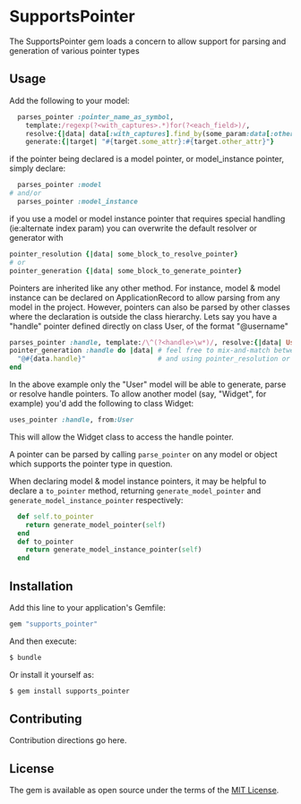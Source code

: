 # SupportsPointer
The SupportsPointer gem loads a concern to allow support for parsing and generation of various pointer types

## Usage
Add the following to your model:
```ruby
  parses_pointer :pointer_name_as_symbol,
    template:/regexp(?<with_captures>.*)for(?<each_field>)/,
    resolve:{|data| data[:with_captures].find_by(some_param:data[:other_capture]),
    generate:{|target| "#{target.some_attr}:#{target.other_attr}"}
```

if the pointer being declared is a model pointer, or model_instance pointer, simply declare:
```ruby
  parses_pointer :model
# and/or
  parses_pointer :model_instance
```
if you use a model or model instance pointer that requires special handling (ie:alternate index param)
you can overwrite the default resolver or generator with
```ruby
pointer_resolution {|data| some_block_to_resolve_pointer}
# or
pointer_generation {|data| some_block_to_generate_pointer}
```

Pointers are inherited like any other method. For instance, model & model instance
can be declared on ApplicationRecord to allow parsing from any model in the project.
However, pointers can also be parsed by
other classes where the declaration is outside the class hierarchy.
Lets say you have a "handle" pointer defined directly on class User,
of the format "@username"

```ruby
parses_pointer :handle, template:/\^(?<handle>\w*)/, resolve:{|data| User.find_by handle:data[:handle]}
pointer_generation :handle do |data| # feel free to mix-and-match between single-statement declarations
  "@#{data.handle}"                  # and using pointer_resolution or pointer_generation methods.
end
```

In the above example only the "User" model will be able to generate, parse or resolve
handle pointers. To allow another model (say, "Widget", for example) you'd add the following
to class Widget:

```ruby
uses_pointer :handle, from:User
```

This will allow the Widget class to access the handle pointer.

A pointer can be parsed by calling ```parse_pointer``` on any model or object
which supports the pointer type in question.

When declaring model & model instance pointers, it may be helpful to declare a ```to_pointer``` method, returning ```generate_model_pointer``` and ```generate_model_instance_pointer```
respectively:

```ruby
  def self.to_pointer
    return generate_model_pointer(self)
  end
  def to_pointer
    return generate_model_instance_pointer(self)
  end
```

## Installation
Add this line to your application's Gemfile:

```ruby
gem "supports_pointer"
```

And then execute:
```bash
$ bundle
```

Or install it yourself as:
```bash
$ gem install supports_pointer
```

## Contributing
Contribution directions go here.

## License
The gem is available as open source under the terms of the [MIT License](https://opensource.org/licenses/MIT).

